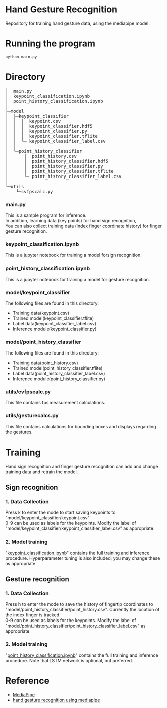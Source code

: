 # Hand Gesture Recognition
Repository for training hand gesture data, using the mediapipe model.<br> 

# Running the program
```bash
python main.py
```

# Directory
<pre>
│  main.py
│  keypoint_classification.ipynb
│  point_history_classification.ipynb
│  
├─model
│  ├─keypoint_classifier
│  │  │  keypoint.csv
│  │  │  keypoint_classifier.hdf5
│  │  │  keypoint_classifier.py
│  │  │  keypoint_classifier.tflite
│  │  └─ keypoint_classifier_label.csv
│  │          
│  └─point_history_classifier
│      │  point_history.csv
│      │  point_history_classifier.hdf5
│      │  point_history_classifier.py
│      │  point_history_classifier.tflite
│      └─ point_history_classifier_label.csv
│          
└─utils
    └─cvfpscalc.py
</pre>
### main.py
This is a sample program for inference.<br>
In addition, learning data (key points) for hand sign recognition,<br>
You can also collect training data (index finger coordinate history) for finger gesture recognition.

### keypoint_classification.ipynb
This is a jupyter notebook for training a model forsign recognition.

### point_history_classification.ipynb
This is a jupyter notebook for training a model for gesture recognition.

### model/keypoint_classifier
The following files are found in this directory:
* Training data(keypoint.csv)
* Trained model(keypoint_classifier.tflite)
* Label data(keypoint_classifier_label.csv)
* Inference module(keypoint_classifier.py)

### model/point_history_classifier
The following files are found in this directory:
* Training data(point_history.csv)
* Trained model(point_history_classifier.tflite)
* Label data(point_history_classifier_label.csv)
* Inference module(point_history_classifier.py)

### utils/cvfpscalc.py
This file contains fps measurement calculations.

### utils/gesturecalcs.py
This file contains calculations for bounding boxes and displays regarding the gestures. 

# Training
Hand sign recognition and finger gesture recognition can add and change training data and retrain the model.

## Sign recognition
### 1. Data Collection
Press k to enter the mode to start saving keypoints to  "model/keypoint_classifier/keypoint.csv"<br>
0-9 can be used as labels for the keypoints. Modify the label of "model/keypoint_classifier/keypoint_classifier_label.csv" as appropriate.

### 2. Model training
"[keypoint_classification.ipynb](keypoint_classification.ipynb)" contains the full training and inference procedure. Hyperparameter tuning is also included; you may change these as appropriate. <br>

## Gesture recognition 
### 1. Data Collection
Press h to enter the mode to save the history of fingertip coordinates to "model/point_history_classifier/point_history.csv". Currently the location of the index finger is tracked.<br>
0-9 can be used as labels for the keypoints. Modify the label of "model/point_history_classifier/point_history_classifier_label.csv" as appropriate.<br>


### 2. Model training
"[point_history_classification.ipynb](point_history_classification.ipynb)" contains the full training and inference procedure. Note that LSTM network is optional, but preferred.




# Reference
* [MediaPipe](https://mediapipe.dev/)
* [hand gesture recognition using mediapipe ](https://github.com/Kazuhito00/hand-gesture-recognition-using-mediapipe)


